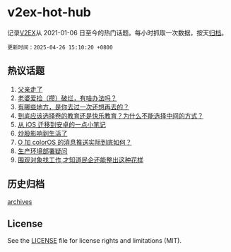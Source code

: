 # v2ex-hot-hub

 记录[V2EX](https://www.v2ex.com/)从 2021-01-06 日至今的热门话题。每小时抓取一次数据，按天[归档](archives)。

`更新时间：2025-04-26 15:10:20 +0800`

## 热议话题

1. [父亲走了](https://www.v2ex.com/t/1128071)
1. [老婆爱捡（攒）破烂，有啥办法吗？](https://www.v2ex.com/t/1128134)
1. [有哪些地方，是你去过一次还想再去的？](https://www.v2ex.com/t/1128141)
1. [到底应该选择卷的教育还是快乐教育？为什么不能选择中间的方式？](https://www.v2ex.com/t/1128063)
1. [从 iOS 迁移到安卓的一点小笔记](https://www.v2ex.com/t/1128125)
1. [炒股影响到生活了](https://www.v2ex.com/t/1128075)
1. [O 加 colorOS 的消息推送实际到底如何？](https://www.v2ex.com/t/1128038)
1. [生产环境部署疑问](https://www.v2ex.com/t/1128044)
1. [围观对象找工作,才知道民企还能整出这种花样](https://www.v2ex.com/t/1128067)

## 历史归档

[archives](archives)

## License

See the [LICENSE](LICENSE) file for license rights and limitations (MIT).
